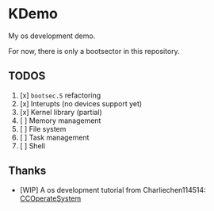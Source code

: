 # KDemo

My os development demo.

For now, there is only a bootsector in this repository.

## TODOS

1. [x] `bootsec.S` refactoring
2. [x] Interupts (no devices support yet)
3. [x] Kernel library (partial)
4. [ ] Memory management
5. [ ] File system
6. [ ] Task management
7. [ ] Shell

## Thanks

- [WIP] A os development tutorial from Charliechen114514: [CCOperateSystem](https://github.com/Charliechen114514/CCOperateSystem)